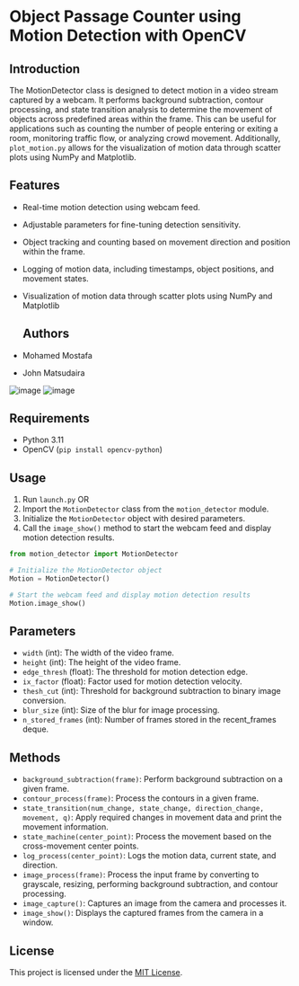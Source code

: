 # Object Passage Counter using Motion Detection with OpenCV

## Introduction
The MotionDetector class is designed to detect motion in a video stream captured by a webcam. It performs background subtraction, contour processing, and state transition analysis to determine the movement of objects across predefined areas within the frame. This can be useful for applications such as counting the number of people entering or exiting a room, monitoring traffic flow, or analyzing crowd movement. Additionally, `plot_motion.py` allows for the visualization of motion data through scatter plots using NumPy and Matplotlib.

## Features
- Real-time motion detection using webcam feed.
- Adjustable parameters for fine-tuning detection sensitivity.
- Object tracking and counting based on movement direction and position within the frame.
- Logging of motion data, including timestamps, object positions, and movement states.
- Visualization of motion data through scatter plots using NumPy and Matplotlib

  ## Authors
- Mohamed Mostafa
- John Matsudaira

![image](https://github.com/moabdmost/Room_Motion_Detection/assets/72043625/d0c60052-f207-47d1-bfa0-8ccccff11b6c)
![image](https://github.com/moabdmost/Room_Motion_Detection/assets/72043625/709684b9-5c87-4c73-8eda-37c5c0d0130f)

## Requirements
- Python 3.11
- OpenCV (`pip install opencv-python`)

## Usage
1.  Run `launch.py` OR
2. Import the `MotionDetector` class from the `motion_detector` module.
3. Initialize the `MotionDetector` object with desired parameters.
4. Call the `image_show()` method to start the webcam feed and display motion detection results.

```python
from motion_detector import MotionDetector

# Initialize the MotionDetector object
Motion = MotionDetector()

# Start the webcam feed and display motion detection results
Motion.image_show()
```

## Parameters
- `width` (int): The width of the video frame.
- `height` (int): The height of the video frame.
- `edge_thresh` (float): The threshold for motion detection edge.
- `ix_factor` (float): Factor used for motion detection velocity.
- `thesh_cut` (int): Threshold for background subtraction to binary image conversion.
- `blur_size` (int): Size of the blur for image processing.
- `n_stored_frames` (int): Number of frames stored in the recent_frames deque.

## Methods
- `background_subtraction(frame)`: Perform background subtraction on a given frame.
- `contour_process(frame)`: Process the contours in a given frame.
- `state_transition(num_change, state_change, direction_change, movement, q)`: Apply required changes in movement data and print the movement information.
- `state_machine(center_point)`: Process the movement based on the cross-movement center points.
- `log_process(center_point)`: Logs the motion data, current state, and direction.
- `image_process(frame)`: Process the input frame by converting to grayscale, resizing, performing background subtraction, and contour processing.
- `image_capture()`: Captures an image from the camera and processes it.
- `image_show()`: Displays the captured frames from the camera in a window.

## License
This project is licensed under the [MIT License](LICENSE).
